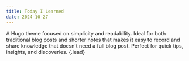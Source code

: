 ```yaml
---
title: Today I Learned
date: 2024-10-27
---
```


A Hugo theme focused on simplicity and readability. Ideal for both traditional blog posts and shorter notes that makes
it easy to record and share knowledge that doesn’t need a full blog post. Perfect for quick tips, insights, and
discoveries.
{.lead}
